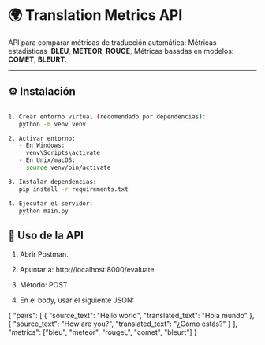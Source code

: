 # 🌍 Translation Metrics API

API para comparar métricas de traducción automática: 
 Métricas estadísticas :**BLEU**, **METEOR**, **ROUGE**, 
 Métricas basadas en modelos: **COMET**, **BLEURT**.

---

## ⚙️ Instalación

```bash

1. Crear entorno virtual (recomendado por dependencias):
   python -m venv venv

2. Activar entorno:
   - En Windows:
     venv\Scripts\activate
   - En Unix/macOS:
     source venv/bin/activate

3. Instalar dependencias:
   pip install -r requirements.txt

4. Ejecutar el servidor:
   python main.py

```

## 🚀 Uso de la API
1. Abrir Postman.

2. Apuntar a: http://localhost:8000/evaluate

3. Método: POST

4. En el body, usar el siguiente JSON:


{
  "pairs": [
    {
      "source_text": "Hello world",
      "translated_text": "Hola mundo"
    },
    {
      "source_text": "How are you?",
      "translated_text": "¿Cómo estás?"
    }
  ],
  "metrics": ["bleu", "meteor", "rougeL", "comet", "bleurt"]
}

